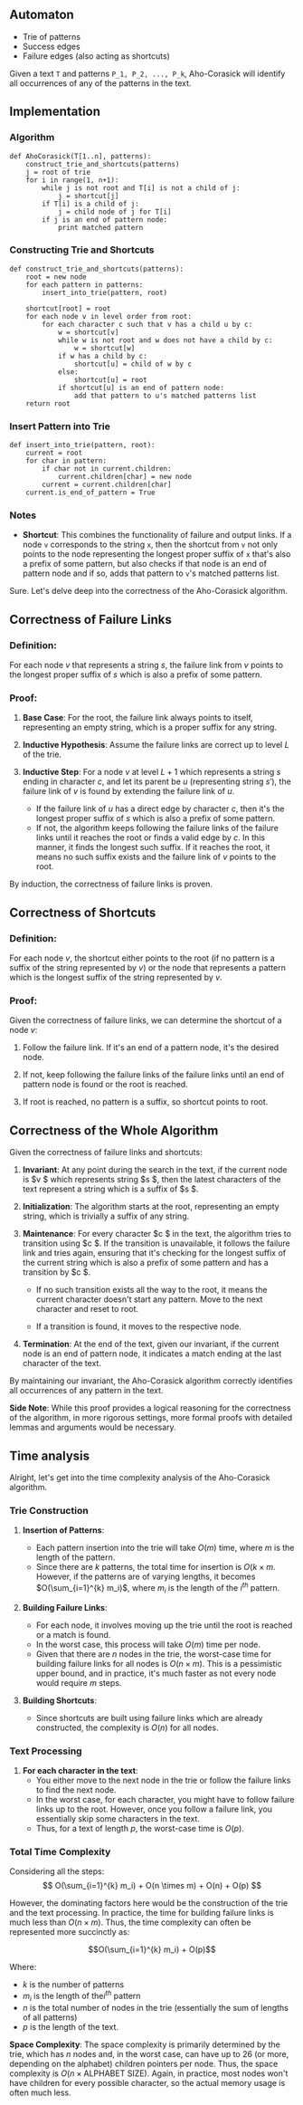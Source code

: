 ## Automaton

- Trie of patterns
- Success edges
- Failure edges (also acting as shortcuts)

Given a text `T` and patterns `P_1, P_2, ..., P_k`, Aho-Corasick will identify all occurrences of any of the patterns in the text.

## Implementation

### Algorithm

```
def AhoCorasick(T[1..n], patterns):
    construct_trie_and_shortcuts(patterns)
    j = root of trie
    for i in range(1, n+1):
        while j is not root and T[i] is not a child of j:
            j = shortcut[j]
        if T[i] is a child of j:
            j = child node of j for T[i]
        if j is an end of pattern node:
            print matched pattern
```

### Constructing Trie and Shortcuts

```
def construct_trie_and_shortcuts(patterns):
    root = new node
    for each pattern in patterns:
        insert_into_trie(pattern, root)

    shortcut[root] = root
    for each node v in level order from root:
        for each character c such that v has a child u by c:
            w = shortcut[v]
            while w is not root and w does not have a child by c:
                w = shortcut[w]
            if w has a child by c:
                shortcut[u] = child of w by c
            else:
                shortcut[u] = root
            if shortcut[u] is an end of pattern node:
                add that pattern to u's matched patterns list
    return root
```

### Insert Pattern into Trie

```
def insert_into_trie(pattern, root):
    current = root
    for char in pattern:
        if char not in current.children:
            current.children[char] = new node
        current = current.children[char]
    current.is_end_of_pattern = True
```

### Notes

- **Shortcut**: This combines the functionality of failure and output links. If a node `v` corresponds to the string `x`, then the shortcut from `v` not only points to the node representing the longest proper suffix of `x` that's also a prefix of some pattern, but also checks if that node is an end of pattern node and if so, adds that pattern to `v`'s matched patterns list.

Sure. Let's delve deep into the correctness of the Aho-Corasick algorithm.

## Correctness of Failure Links

### Definition:

For each node $v$ that represents a string $s$, the failure link from $v$ points to the longest proper suffix of $s$ which is also a prefix of some pattern.

### Proof:

1. **Base Case**: For the root, the failure link always points to itself, representing an empty string, which is a proper suffix for any string.
  
2. **Inductive Hypothesis**: Assume the failure links are correct up to level $L$ of the trie.

3. **Inductive Step**: For a node $v$ at level $L+1$ which represents a string $s$ ending in character $c$, and let its parent be $u$ (representing string $s'$), the failure link of $v$ is found by extending the failure link of $u$. 

    - If the failure link of $u$ has a direct edge by character $c$, then it's the longest proper suffix of $s$ which is also a prefix of some pattern. 
    - If not, the algorithm keeps following the failure links of the failure links until it reaches the root or finds a valid edge by $c$. In this manner, it finds the longest such suffix. If it reaches the root, it means no such suffix exists and the failure link of $v$ points to the root.

By induction, the correctness of failure links is proven.

## Correctness of Shortcuts

### Definition:

For each node $v$, the shortcut either points to the root (if no pattern is a suffix of the string represented by $v$) or the node that represents a pattern which is the longest suffix of the string represented by $v$.

### Proof:

Given the correctness of failure links, we can determine the shortcut of a node $v$:

1. Follow the failure link. If it's an end of a pattern node, it's the desired node.
  
2. If not, keep following the failure links of the failure links until an end of pattern node is found or the root is reached.

3. If root is reached, no pattern is a suffix, so shortcut points to root.

## Correctness of the Whole Algorithm

Given the correctness of failure links and shortcuts:

1. **Invariant**: At any point during the search in the text, if the current node is $v $ which represents string $s $, then the latest characters of the text represent a string which is a suffix of $s $.

2. **Initialization**: The algorithm starts at the root, representing an empty string, which is trivially a suffix of any string.

3. **Maintenance**: For every character $c $ in the text, the algorithm tries to transition using $c $. If the transition is unavailable, it follows the failure link and tries again, ensuring that it's checking for the longest suffix of the current string which is also a prefix of some pattern and has a transition by $c $.

    - If no such transition exists all the way to the root, it means the current character doesn't start any pattern. Move to the next character and reset to root.
    
    - If a transition is found, it moves to the respective node.

4. **Termination**: At the end of the text, given our invariant, if the current node is an end of pattern node, it indicates a match ending at the last character of the text.

By maintaining our invariant, the Aho-Corasick algorithm correctly identifies all occurrences of any pattern in the text.

**Side Note**: While this proof provides a logical reasoning for the correctness of the algorithm, in more rigorous settings, more formal proofs with detailed lemmas and arguments would be necessary.

## Time analysis

Alright, let's get into the time complexity analysis of the Aho-Corasick algorithm.

### Trie Construction

1. **Insertion of Patterns**:
   - Each pattern insertion into the trie will take $O(m)$ time, where $m$ is the length of the pattern.
   - Since there are $k$ patterns, the total time for insertion is $O(k \times m$. However, if the patterns are of varying lengths, it becomes $O(\sum_{i=1}^{k} m_i)$, where $m_i$ is the length of the $i^{th}$ pattern.

2. **Building Failure Links**:
   - For each node, it involves moving up the trie until the root is reached or a match is found.
   - In the worst case, this process will take $O(m)$ time per node.
   - Given that there are $n$ nodes in the trie, the worst-case time for building failure links for all nodes is $O(n \times m)$. This is a pessimistic upper bound, and in practice, it's much faster as not every node would require $m$ steps.

3. **Building Shortcuts**:
   - Since shortcuts are built using failure links which are already constructed, the complexity is $O(n)$ for all nodes.

### Text Processing

1. **For each character in the text**:
   - You either move to the next node in the trie or follow the failure links to find the next node.
   - In the worst case, for each character, you might have to follow failure links up to the root. However, once you follow a failure link, you essentially skip some characters in the text.
   - Thus, for a text of length $p$, the worst-case time is $O(p)$.

### Total Time Complexity

Considering all the steps:
$$ O(\sum_{i=1}^{k} m_i) + O(n \times m) + O(n) + O(p) $$

However, the dominating factors here would be the construction of the trie and the text processing. In practice, the time for building failure links is much less than $O(n \times m)$. Thus, the time complexity can often be represented more succinctly as:

 $$O(\sum_{i=1}^{k} m_i) + O(p)$$

Where:
- $k$ is the number of patterns
- $m_i$ is the length of the$i^{th}$ pattern
- $n$ is the total number of nodes in the trie (essentially the sum of lengths of all patterns)
- $p$ is the length of the text.

**Space Complexity**:
The space complexity is primarily determined by the trie, which has $n$ nodes and, in the worst case, can have up to 26 (or more, depending on the alphabet) children pointers per node. Thus, the space complexity is $O(n \times \text{ALPHABET SIZE})$. Again, in practice, most nodes won't have children for every possible character, so the actual memory usage is often much less.